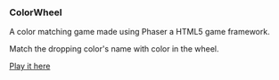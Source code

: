 ### ColorWheel
A color matching game made using Phaser a HTML5 game framework.

Match the dropping color's name with color in the wheel.

[Play it here](https://joshwill221.github.io/colorwheel/)
